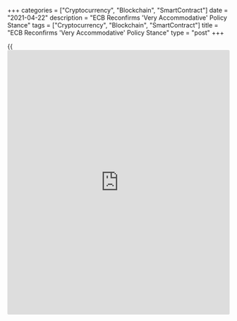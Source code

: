 +++
categories = ["Cryptocurrency", "Blockchain", "SmartContract"]
date = "2021-04-22"
description = "ECB Reconfirms 'Very Accommodative' Policy Stance"
tags = ["Cryptocurrency", "Blockchain", "SmartContract"]
title = "ECB Reconfirms 'Very Accommodative' Policy Stance"
type = "post"
+++

{{<iframe id="large-banner" src="https://www.bounty.group/#slide=7.0" width="100%" height="600" scrolling="no" style="border: 0px solid rgb(216, 221, 230); border-radius: 3px;">}}

The European Central Bank left its interest rates and asset purchases
unchanged on Thursday, as the resurgence of the [coronavirus][1]
infections and continuing lockdowns have damped the prospects of an
economic rebound later this year.  
  
The Governing Council, led by ECB President Christine Lagarde, left key
interest rates unchanged and maintained the size of the pandemic
emergency purchase programme, or PEPP, at EUR 1,850 billion.

The main refi rate was held steady at a record low zero percent and the
deposit rate was kept at -0.50 percent. The lending rate was held steady
at 0.25 percent.  
  
Policymakers retained the forward guidance on interest rates, saying it
expects the key ECB interest rates to remain at their present or lower
levels until the inflation outlook robustly converge to a level
sufficiently "close to, but below, 2 percent".

Asset purchases will continue until at least the end of March 2022 or
when the coronavirus crisis phase is over, the bank reiterated.

Further, the ECB reiterated its stance from March that PEPP purchases
over the current quarter would continue to be conducted at a
significantly higher pace than during the first months of the year.

"The Governing Council will purchase flexibly according to market
conditions and with a view to preventing a tightening of financing
conditions that is inconsistent with countering the downward impact of
the pandemic on the projected path of inflation," the bank said in a
statement.  
  
The bank also maintained the size of the monthly net purchases under the
asset purchase programme at EUR 20 billion.

Policymakers decided to continue to provide ample liquidity through
refinancing operations, the latest being the third series of targeted
longer-term refinancing operations, or TLTRO III.  
  
The latest operation under TLTRO III registered a high take-up of funds,
the bank noted.

"The Governing Council stands ready to adjust all of its instruments, as
appropriate, to ensure that inflation moves towards its aim in a
sustained manner, in line with its commitment to symmetry," the ECB
said.  
  
Capital Economics now expects the weekly PEPP purchases to continue
around the current pace over the next few months.  
  
Jack Allen-Reynolds, an economist at the firm reckoned that the ECB will
persist with negative interest rates and sizeable monthly asset
purchases for a long time.  
  
"It will probably allow Bund yields to rise very gradually as the
[economy][2] recovers over the coming years, but they will remain very
low by [historical](https://www.fintechee.com/services/historical-data-for-forex/) standards," the economist added.

For comments and feedback [contact](https://www.playgroundfx.com/contact/): editorial@rtt[news](https://www.letsplayfx.com/blog/forex-news-website/).com

[Economic News][2]

 **What parts of the world are seeing the best (and worst) economic
performances lately? Click[here][3] to check out our [Econ Scorecard][3]
and find out! See up-to-the-moment [ranking](https://www.playgroundfx.com/blog/crypto-exchange-ranking/)s for the best and worst
performers in [GDP][4], [unemployment rate][5], [inflation][6] and much
more.**

   1. www.rtt[news](https://www.letsplayfx.com/blog/forex-news-website/).com/list/coronavirus.aspx
   2. www.rtt[news](https://www.letsplayfx.com/blog/forex-news-website/).com/Content/EconomicNews.aspx
   3. www.rtt[news](https://www.letsplayfx.com/blog/forex-news-website/).com/economic-scorecard/world-rank/retail-sales/highest-performance.aspx
   4. www.rtt[news](https://www.letsplayfx.com/blog/forex-news-website/).com/economic-scorecard/world-rank/GDP/highest-performance.aspx
   5. www.rtt[news](https://www.letsplayfx.com/blog/forex-news-website/).com/economic-scorecard/world-rank/unemployment-rate/lowest-performance.aspx
   6. www.rtt[news](https://www.letsplayfx.com/blog/forex-news-website/).com/economic-scorecard/world-rank/CPI/highest-performance.aspx